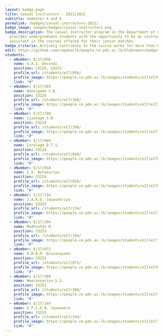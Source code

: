 ```yaml
---
layout: badge_page
title: Casual Instructors - 2021/2022
subtitle: Semester 4 and 6
permalink: /badges/casual-instructors-2021/
badge_image: images/badges/causal-instructors.png
badge_description: The casual Instructor program in the Department of Computer Engineering
  provides undergraduate students with the opportunity to be an instructor/teaching
  assistant in the courses offered for their junior batches.
badge_criteria: Actively contribute to the course works for more than 6 working hours
edit: https://github.com/cepdnaclk/people.ce.pdn.ac.lk/blob/main/badges/casual-instructors-2021
students:
  - eNumber: E/17/058
    name: G.A.I. Devindi
    position: CO225, CO253
    profile_url: /students/e17/058/
    profile_image: https://people.ce.pdn.ac.lk/images/students/e17/e17058.jpg
    link: "#"
  - eNumber: E/17/369
    name: Wannigama S.B.
    position: CO224
    profile_url: /students/e17/369/
    profile_image: https://people.ce.pdn.ac.lk/images/students/e17/e17369.jpg
    link: "#"
  - eNumber: E/17/190
    name: Liyanage S.N.
    position: CO224
    profile_url: /students/e17/190/
    profile_image: https://people.ce.pdn.ac.lk/images/students/e17/e17190.jpg
    link: "#"
  - eNumber: E/17/044
    name: Coralage D.T.S.
    position: CO224
    profile_url: /students/e17/044/
    profile_image: https://people.ce.pdn.ac.lk/images/students/e17/e17044.jpg
    link: "#"
  - eNumber: E/17/018
    name: I.S. Balasuriya
    position: CO224
    profile_url: /students/e17/018/
    profile_image: https://people.ce.pdn.ac.lk/images/students/e17/e17018.jpg
    link: "#"
  - eNumber: E/17/134
    name: J.A.K.D. Jayasooriya
    position: CO253
    profile_url: /students/e17/134/
    profile_image: https://people.ce.pdn.ac.lk/images/students/e17/e17134.jpg
    link: "#"
  - eNumber: E/17/194
    name: Madhushan R.
    position: CO253
    profile_url: /students/e17/194/
    profile_image: https://people.ce.pdn.ac.lk/images/students/e17/e17194.jpg
    link: "#"
  - eNumber: E/17/072
    name: D.M.D.R. Dissanayake
    position: CO253
    profile_url: /students/e17/072/
    profile_image: https://people.ce.pdn.ac.lk/images/students/e17/e17072.jpg
    link: "#"
  - eNumber: E/17/380
    name: Weerasooriya S.S.
    position: CO253
    profile_url: /students/e17/380/
    profile_image: https://people.ce.pdn.ac.lk/images/students/e17/e17380.jpg
    link: "#"
  - eNumber: E/17/144
    name: K.P.C.D.B. Jayaweera
    position: CO253
    profile_url: /students/e17/144/
    profile_image: https://people.ce.pdn.ac.lk/images/students/e17/e17144.jpg
    link: "#"
---
```


